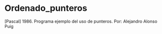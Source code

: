 # Ordenado_punteros
 [Pascal] 1986. Programa ejemplo del uso de punteros. Por: Alejandro Alonso Puig
